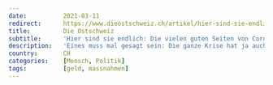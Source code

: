 ```yaml
---
date:          2021-03-11
redirect:      https://www.dieostschweiz.ch/artikel/hier-sind-sie-endlich-die-vielen-guten-seiten-von-corona-bGaEKz5
title:         Die Ostschweiz
subtitle:      'Hier sind sie endlich: Die vielen guten Seiten von Corona'
description:   'Eines muss mal gesagt sein: Die ganze Krise hat ja auch gute Seiten. Self-Made-Millionäre spriessen wie Pilze aus dem Boden, die Pharmaindustrie mästet ihre Aktionäre und die Politik weiss jetzt, was sie alles dem Volk aufbürden kann. Jeder kann Teil dieser Erfolgsstory werden.'
country:       CH
categories:    [Mensch, Politik]
tags:          [geld, massnahmen]
---
```

